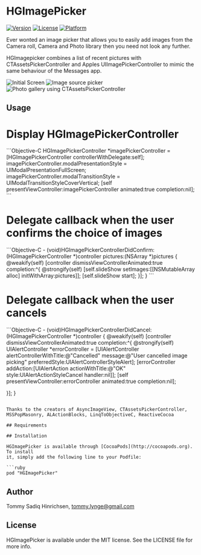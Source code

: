 # HGImagePicker

[![Version](https://img.shields.io/cocoapods/v/HGImagePicker.svg?style=flat)](http://cocoapods.org/pods/HGImagePicker)
[![License](https://img.shields.io/cocoapods/l/HGImagePicker.svg?style=flat)](http://cocoapods.org/pods/HGImagePicker)
[![Platform](https://img.shields.io/cocoapods/p/HGImagePicker.svg?style=flat)](http://cocoapods.org/pods/HGImagePicker)

Ever wonted an image picker that allows you to easily add images from the Camera roll, Camera and Photo library
then you need not look any further.


HGImagepicker combines a list of recent pictures with CTAssetsPickerController and Apples UIImagePickerController
to mimic the same behaviour of the Messages app.

![Initial Screen](https://github.com/sadiq81/HGImagePicker/blob/master/Example/Screen1.png=200x)
![Image source picker](https://github.com/sadiq81/HGImagePicker/blob/master/Example/Screen2.png=200x)
![Photo gallery using CTAssetsPickerController](https://github.com/sadiq81/HGImagePicker/blob/master/Example/Screen3.png=200x)


## Usage

<h1>Display HGImagePickerController</h1>
```Objective-C
HGImagePickerController *imagePickerController = [HGImagePickerController controllerWithDelegate:self];
imagePickerController.modalPresentationStyle = UIModalPresentationFullScreen;
imagePickerController.modalTransitionStyle = UIModalTransitionStyleCoverVertical;
[self presentViewController:imagePickerController animated:true completion:nil];
```

<h1>Delegate callback when the user confirms the choice of images</h1>
```Objective-C
- (void)HGImagePickerControllerDidConfirm:(HGImagePickerController *)controller pictures:(NSArray *)pictures {
   @weakify(self)
   [controller dismissViewControllerAnimated:true completion:^{
       @strongify(self)
       [self.slideShow setImages:[[NSMutableArray alloc] initWithArray:pictures]];
       [self.slideShow start];
   }];
}
```
<h1>Delegate callback when the user cancels</h1>
```Objective-C
- (void)HGImagePickerControllerDidCancel:(HGImagePickerController *)controller {
   @weakify(self)
   [controller dismissViewControllerAnimated:true completion:^{
       @strongify(self)
       UIAlertController *errorController = [UIAlertController alertControllerWithTitle:@"Cancelled" message:@"User cancelled image picking" preferredStyle:UIAlertControllerStyleAlert];
       [errorController addAction:[UIAlertAction actionWithTitle:@"OK" style:UIAlertActionStyleCancel handler:nil]];
       [self presentViewController:errorController animated:true completion:nil];

   }];
}
```

Thanks to the creators of AsyncImageView, CTAssetsPickerController, MSSPopMasonry, ALActionBlocks, LinqToObjectiveC, ReactiveCocoa

## Requirements

## Installation

HGImagePicker is available through [CocoaPods](http://cocoapods.org). To install
it, simply add the following line to your Podfile:

```ruby
pod "HGImagePicker"
```

## Author

Tommy Sadiq Hinrichsen, tommy.lynge@gmail.com

## License

HGImagePicker is available under the MIT license. See the LICENSE file for more info.
